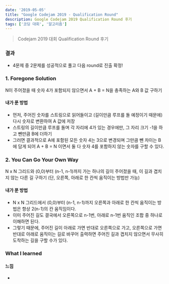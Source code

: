```yaml
---
date: '2019-05-05'
title: "Google Codejam 2019 - Qualification Round"
description: Google Codejam 2019 Qualification Round 후기
tags: ['코딩 대회', '알고리즘']
---
```

> Codejam 2019 대회 Qualification Round 후기

### 결과
- 4문제 중 2문제를 성공적으로 풀고 다음 round로 진출 확정!

### 1. Foregone Solution
N이 주어졌을 때 숫자 4가 포함되지 않으면서 A + B = N을 충족하는 A와 B 값 구하기 

#### 내가 푼 방법
- 먼저, 주어진 숫자를 스트링으로 읽어들이고 (길이만큼 루프를 돌 예정이기 때문에) 다시 숫자로 변환하여 A 값에 저장
- 스트링의 길이만큼 루프를 돌며 각 자리에 4가 있는 경우에만, 그 자리 크기 -1을 하고 뺀만큼 B에 더하기
- 그러면 결과적으로 A에 포함된 모든 숫자 4는 3으로 변경되며 그만큼 뺀 차이는 B에 담게 되어 A + B = N 이면서 둘 다 숫자 4를 포함하지 않는 숫자를 구할 수 있다.

### 2. You Can Go Your Own Way
N x N 그리드와 (0,0)부터 (n-1, n-1)까지 가는 하나의 길이 주어졌을 때, 이 길과 겹치지 않는 다른 길 구하기 (단, 오른쪽, 아래로 한 칸씩 움직이는 방법만 가능)

#### 내가 푼 방법
- N x N 그리드에서 (0,0)부터 (n-1, n-1)까지 오른쪽과 아래로 한 칸씩 움직이는 방법은 항상 2(n-1)의 칸 움직임이다.
- 이미 주어진 길도 결국에서 오른쪽으로 n-1번, 아래로 n-1번 움직인 조합 중 하나로 이해하면 된다.
- 그렇기 때문에, 주어진 길이 아래로 가면 반대로 오른쪽으로 가고, 오른쪽으로 가면 반대로 아래로 움직이는 길로 바꾸어 출력하면 주어진 길과 겹치지 않으면서 무사히 도착하는 길을 구할 수가 있다. 

### What I learned

#### 느낌
- 